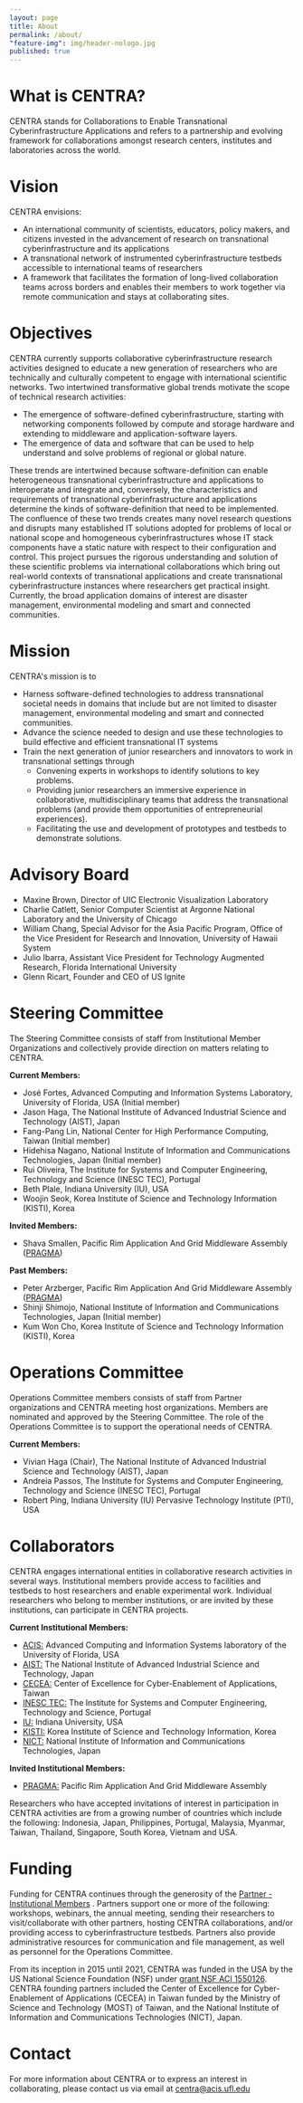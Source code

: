 ```yaml
---
layout: page
title: About
permalink: /about/
"feature-img": img/header-nologo.jpg
published: true
---
```


<div id="welcome"></div>

# What is CENTRA?

CENTRA stands for Collaborations to Enable Transnational Cyberinfrastructure Applications and refers to a partnership and evolving framework for collaborations amongst research centers, institutes and laboratories across the world.

# Vision

CENTRA envisions:

* An international community of scientists, educators, policy makers, and citizens invested in the advancement of research on transnational cyberinfrastructure and its applications
* A transnational network of instrumented cyberinfrastructure testbeds accessible to international teams of researchers
* A framework that facilitates the formation of long-lived collaboration teams across borders and enables their members to work together via remote communication and stays at collaborating sites.

# Objectives

CENTRA currently supports collaborative cyberinfrastructure research activities designed to educate a new generation of researchers who are technically and culturally competent to engage with international scientific networks. Two intertwined transformative global trends motivate the scope of technical research activities:
* The emergence of software-defined cyberinfrastructure, starting with networking components followed by compute and 
storage hardware and extending to middleware and application-software layers. 
* The emergence of data and software that can be used to help understand and solve problems of regional or global nature.


These trends are intertwined because software-definition can enable heterogeneous transnational cyberinfrastructure and applications to interoperate and integrate and, conversely, the characteristics and requirements of transnational cyberinfrastructure and applications determine the kinds of software-definition that need to be implemented. The confluence of these two trends creates many novel research questions and disrupts many established IT solutions adopted for problems of local or national scope and homogeneous cyberinfrastructures whose IT stack components have a static nature with respect to their configuration and control. This project pursues the rigorous understanding and solution of these scientific problems via international collaborations which bring out real-world contexts of transnational applications and create transnational cyberinfrastructure instances where researchers get practical insight. Currently, the broad application domains of interest are disaster management, environmental modeling and smart and connected communities.

# Mission

CENTRA's mission is to

* Harness software-defined technologies to address transnational societal needs in domains that include but are not limited to disaster management, environmental modeling and smart and connected communities.
* Advance the science needed to design and use these technologies to build effective and efficient transnational IT systems
* Train the next generation of junior researchers and innovators to work in transnational settings through
	* Convening experts in workshops to identify solutions to key problems.
	* Providing junior researchers an immersive experience in collaborative, multidisciplinary teams that address the transnational problems (and provide them opportunities of entrepreneurial experiences).
	* Facilitating the use and development of prototypes and testbeds to demonstrate solutions.

# Advisory Board

* Maxine Brown, Director of UIC Electronic Visualization Laboratory
* Charlie Catlett, Senior Computer Scientist at Argonne National Laboratory and the University of Chicago
* William Chang, Special Advisor for the Asia Pacific Program, Office of the Vice President for Research and Innovation, University of Hawaii System
* Julio Ibarra, Assistant Vice President for Technology Augmented Research, Florida International University
* Glenn Ricart, Founder and CEO of US Ignite

# Steering Committee
The Steering Committee consists of staff from Institutional Member Organizations and collectively provide direction on matters relating to CENTRA.

**Current Members:**
*  José Fortes, Advanced Computing and Information Systems Laboratory, University of Florida, USA (Initial member)
*  Jason Haga, The National Institute of Advanced Industrial Science and Technology (AIST), Japan
*  Fang-Pang Lin, National Center for High Performance Computing, Taiwan (Initial member)
*  Hidehisa Nagano, National Institute of Information and Communications Technologies, Japan (Initial member)
*  Rui Oliveira, The Institute for Systems and Computer Engineering, Technology and Science (INESC TEC), Portugal
*  Beth Plale, Indiana University (IU), USA
*  Woojin Seok, Korea Institute of Science and Technology Information (KISTI), Korea

**Invited Members:**
*  Shava Smallen, Pacific Rim Application And Grid Middleware Assembly (<a href="[http://cecea.nchc.org.tw](http://www.pragma-grid.net/index.php)/">PRAGMA</a>)

**Past Members:**
*  Peter Arzberger, Pacific Rim Application And Grid Middleware Assembly (<a href="[http://cecea.nchc.org.tw](http://www.pragma-grid.net/index.php)/">PRAGMA</a>)
*  Shinji Shimojo, National Institute of Information and Communications Technologies, Japan (Initial member)         
*  Kum Won Cho, Korea Institute of Science and Technology Information (KISTI), Korea

# Operations Committee
Operations Committee members consists of staff from Partner organizations and CENTRA meeting host organizations. Members are nominated and approved by the Steering Committee. The role of the Operations Committee is to support the operational needs of CENTRA.

**Current Members:**
*  Vivian Haga (Chair), The National Institute of Advanced Industrial Science and Technology (AIST), Japan
*  Andreia Passos, The Institute for Systems and Computer Engineering, Technology and Science (INESC TEC), Portugal
*  Robert Ping, Indiana University (IU) Pervasive Technology Institute (PTI), USA

<div id="Collaborators"> </div>

# Collaborators

CENTRA engages international entities in collaborative research activities in several ways. Institutional members provide access to facilities and testbeds to host researchers and enable experimental work. Individual researchers who belong to member institutions, or are invited by these institutions, can participate in CENTRA projects. 

**Current Institutional Members:** 
*  [ACIS:](https://www.acis.ufl.edu/) Advanced Computing and Information Systems laboratory of the University of Florida, USA
*  [AIST:](https://www.aist.go.jp/index_en.html) The National Institute of Advanced Industrial Science and Technology, Japan
*  [CECEA:](http://cecea.nchc.org.tw/) Center of Excellence for Cyber-Enablement of Applications, Taiwan
*  [INESC TEC:](https://www.inesctec.pt/en) The Institute for Systems and Computer Engineering, Technology and Science, Portugal
*  [IU:](https://www.iu.edu/index.html) Indiana University, USA
*  [KISTI:](https://www.kisti.re.kr/eng/) Korea Institute of Science and Technology Information, Korea
*  [NICT:](https://www.nict.go.jp/en/) National Institute of Information and Communications Technologies, Japan

**Invited Institutional Members:**
*  [PRAGMA:](http://www.pragma-grid.net/index.php) Pacific Rim Application And Grid Middleware Assembly 

  Researchers who have accepted invitations of interest in participation in CENTRA activities are from a growing number of countries which include the following: Indonesia, Japan, Philippines, Portugal, Malaysia, Myanmar, Taiwan, Thailand, Singapore, South Korea, Vietnam and USA.

# Funding

Funding for CENTRA continues through the generosity of the  [Partner - Institutional Members](https://www.globalcentra.org/members/) . Partners support one or more of the following: workshops, webinars, the annual meeting, sending their researchers to visit/collaborate with other partners, hosting CENTRA collaborations, and/or providing access to cyberinfrastructure testbeds. Partners also provide administrative resources for communication and file management, as well as personnel for the Operations Committee.

From its inception in 2015 until 2021, CENTRA was funded in the USA by the US National Science Foundation (NSF) under [grant NSF ACI 1550126](https://www.nsf.gov/awardsearch/showAward?AWD_ID=1550126). CENTRA founding partners included the Center of Excellence for Cyber-Enablement of Applications (CECEA) in Taiwan funded by the Ministry of Science and Technology (MOST) of Taiwan, and the National Institute of Information and Communications Technologies (NICT), Japan.

# Contact

For more information about CENTRA or to express an interest in collaborating, please
contact us via email at <centra@acis.ufl.edu>
